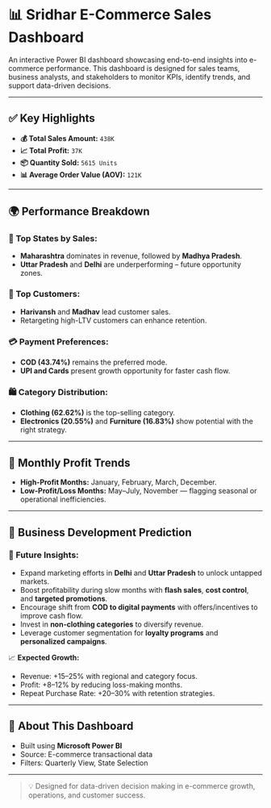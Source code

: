 # 📊 Sridhar E-Commerce Sales Dashboard

An interactive Power BI dashboard showcasing end-to-end insights into e-commerce performance. This dashboard is designed for sales teams, business analysts, and stakeholders to monitor KPIs, identify trends, and support data-driven decisions.

---

## ✅ Key Highlights

- **💰 Total Sales Amount:** `438K`
- **📈 Total Profit:** `37K`
- **📦 Quantity Sold:** `5615 Units`
- **📊 Average Order Value (AOV):** `121K`

---

## 🌍 Performance Breakdown

### 📌 Top States by Sales:
- **Maharashtra** dominates in revenue, followed by **Madhya Pradesh**.
- **Uttar Pradesh** and **Delhi** are underperforming – future opportunity zones.

### 👤 Top Customers:
- **Harivansh** and **Madhav** lead customer sales.
- Retargeting high-LTV customers can enhance retention.

### 💳 Payment Preferences:
- **COD (43.74%)** remains the preferred mode.
- **UPI and Cards** present growth opportunity for faster cash flow.

### 🛍️ Category Distribution:
- **Clothing (62.62%)** is the top-selling category.
- **Electronics (20.55%)** and **Furniture (16.83%)** show potential with the right strategy.

---

## 📆 Monthly Profit Trends

- **High-Profit Months:** January, February, March, December.
- **Low-Profit/Loss Months:** May–July, November — flagging seasonal or operational inefficiencies.

---

## 🧠 Business Development Prediction

### 🔮 Future Insights:
- Expand marketing efforts in **Delhi** and **Uttar Pradesh** to unlock untapped markets.
- Boost profitability during slow months with **flash sales**, **cost control**, and **targeted promotions**.
- Encourage shift from **COD to digital payments** with offers/incentives to improve cash flow.
- Invest in **non-clothing categories** to diversify revenue.
- Leverage customer segmentation for **loyalty programs** and **personalized campaigns**.

📈 **Expected Growth:**
- Revenue: +15–25% with regional and category focus.
- Profit: +8–12% by reducing loss-making months.
- Repeat Purchase Rate: +20–30% with retention strategies.

---

## 📁 About This Dashboard

- Built using **Microsoft Power BI**
- Source: E-commerce transactional data
- Filters: Quarterly View, State Selection

---

> 💡 Designed for data-driven decision making in e-commerce growth, operations, and customer success.
